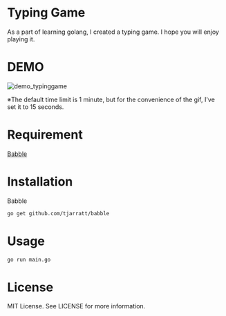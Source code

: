 # Typing Game

As a part of learning golang, I created a typing game.
I hope you will enjoy playing it.

# DEMO

![demo_typinggame](https://user-images.githubusercontent.com/57692216/121973439-2f873a00-cdb8-11eb-9ef2-af2347628ac7.gif)

※The default time limit is 1 minute, but for the convenience of the gif, I've set it to 15 seconds.

# Requirement

[Babble](https://github.com/tjarratt/babble)

# Installation

Babble

```bash
go get github.com/tjarratt/babble
```

# Usage

```bash
go run main.go
```

# License

MIT License. See LICENSE for more information.
